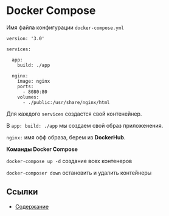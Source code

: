# Docker Compose

Имя файла конфигурации `docker-compose.yml`

```
version: '3.0'

services:

  app:
    build: ./app

  nginx:
    image: nginx
    ports:
      - 8080:80
    volumes:
      - ./public:/usr/share/nginx/html
```
Для каждого `services` создастся свой контенейнер.

В `app: build: ./app` мы создаем свой образ приложенения.

`nginx:` имя офф образа, берем из **DockerHub**.

**Команды Docker Compose**

`docker-compose up -d` создание всех контенеров

`docker-composer down` остановить и удалить контейнеры





## Ссылки

- [Содержание](preface.md)
